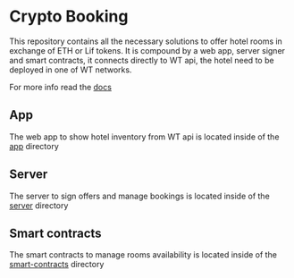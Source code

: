 # Crypto Booking

This repository contains all the necessary solutions to offer hotel rooms in exchange of ETH or Lif tokens. It is compound by a web app, server signer and smart contracts, it connects directly to WT api, the hotel need to be deployed in one of WT networks.

For more info read the [docs](https://docs.google.com/document/d/1ERV07bu1K4tpnZh7aZhA4Z4MlDQteVH2TwDk5AvWM7w/edit?usp=sharing)

## App
 The web app to show hotel inventory from WT api is located inside of the [app](https://github.com/windingtree/crypto-booking/tree/develop/app)
directory

## Server
 The server to sign offers and manage bookings is located inside of the [server](https://github.com/windingtree/crypto-booking/tree/develop/server)
directory

## Smart contracts
 The smart contracts to manage rooms availability is located inside of the [smart-contracts](https://github.com/windingtree/crypto-booking/tree/develop/smart-contracts)
directory
